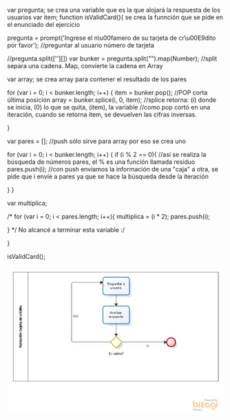 var pregunta; se crea una variable que es la que alojará la respuesta de los usuarios
var item; 
function isValidCard(){ se crea la funnción que se pide en el enunciado del ejercicio

pregunta = prompt('Ingrese el n\u00famero de su tarjeta de cr\u00E9dito por favor'); //preguntar al usuario número de tarjeta


//pregunta.split([''][])
var bunker = pregunta.split("").map(Number); //split separa una cadena. Map, convierte la cadena en Array

var array; se crea array para contener el resultado de los pares

for (var i = 0; i < bunker.length; i++) {
  item = bunker.pop(); //POP corta última posición
  array = bunker.splice(i, 0, item); //splice retorna: (i) donde se inicia, (0) lo que se quita, (item), la variable
  										//como pop cortó en una iteración, cuando se retorna item, se devuelven las cifras inversas.
  
}

var pares = []; //push sólo sirve para array por eso se crea uno

for (var i = 0; i < bunker.length; i++) {
	if (i % 2 == 0){ //así se realiza la búsqueda de números pares, el % es una función llamada residuo
pares.push(i); //con push enviamos la información de una "caja" a otra, se pide que i envíe a pares ya que se hace la búsqueda desde la iteración

  }
}

var multiplica;

/*
for (var i = 0; i < pares.length; i++){
	multiplica = (i * 2);
	pares.push(i);

}
*/
No alcancé a terminar esta variable :/


}

isValidCard();

![alt text](Card.png "Diagrama de Flujo")